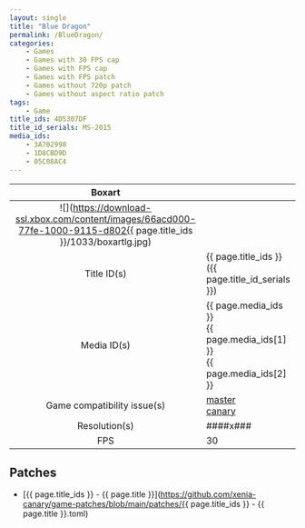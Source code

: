 ```yaml
---
layout: single
title: "Blue Dragon"
permalink: /BlueDragon/
categories:
    - Games
    - Games with 30 FPS cap
    - Games with FPS cap
    - Games with FPS patch
    - Games without 720p patch
    - Games without aspect ratio patch
tags:
    - Game
title_ids: 4D5307DF
title_id_serials: MS-2015
media_ids:
    - 3A702998
    - 1D8CBD9D
    - 05C08AC4
---
```


| Boxart                      |                                                                                        |
| :----:                      | :-                                                                                     |
| ![](https://download-ssl.xbox.com/content/images/66acd000-77fe-1000-9115-d802{{ page.title_ids }}/1033/boxartlg.jpg) |
| Title ID(s)                 | {{ page.title_ids }} ({{ page.title_id_serials }})                                     |
| Media ID(s)                 | {{ page.media_ids }}<br>{{ page.media_ids[1] }}<br>{{ page.media_ids[2] }}             |
| Game compatibility issue(s) | [master](https://github.com/xenia-project/game-compatibility/issues/988)<br>[canary](https://github.com/xenia-canary/game-compatibility/issues/6) |
| Resolution(s)               | ####x###                                                                               |
| FPS                         | 30                                                                                     |

## Patches
* [{{ page.title_ids }} - {{ page.title }}](https://github.com/xenia-canary/game-patches/blob/main/patches/{{ page.title_ids }} - {{ page.title }}.toml)
